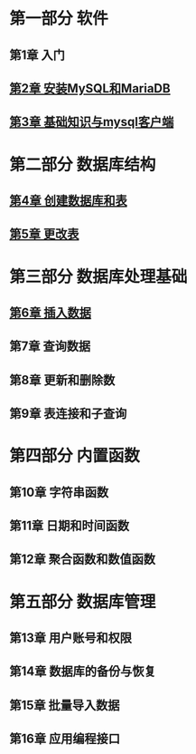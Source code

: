 # 第一部分 软件

## 第1章 入门
## [第2章 安装MySQL和MariaDB](docs/2017-11-02-LMM-ch02.md)
## [第3章 基础知识与mysql客户端](docs/2017-11-02-LMM-ch03.md)


# 第二部分 数据库结构
## [第4章 创建数据库和表](docs/2017-11-03-LMM-ch04.md)
## [第5章 更改表](docs/2017-11-03-LMM-ch05.md)


# 第三部分 数据库处理基础
## [第6章 插入数据](docs/2017-11-04-LMM-ch06.md)
## 第7章 查询数据
## 第8章 更新和删除数
## 第9章 表连接和子查询

# 第四部分 内置函数
## 第10章 字符串函数
## 第11章 日期和时间函数
## 第12章 聚合函数和数值函数

# 第五部分 数据库管理
## 第13章 用户账号和权限
## 第14章 数据库的备份与恢复
## 第15章 批量导入数据
## 第16章 应用编程接口

